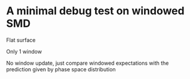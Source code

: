 # A minimal debug test on windowed SMD
Flat surface

Only 1 window

No window update, just compare windowed expectations with the prediction given by phase space distribution